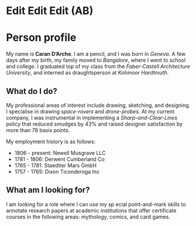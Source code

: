# Edit Edit Edit (AB)

# Person profile

My name is **Caran D’Arche**. I am a pencil, and I was born in *Geneva*. A few days after my birth, my family moved to *Bangalore*, where I went to school and college. I graduated top of my class from the *Faber-Castell Architecture University*, and interned as draughtsperson at *Kohinoor Hardtmuth*.

## What do I do?

My professional areas of interest include drawing, sketching, and designing. I specialise in drawing *space-rovers* and *drone-probes*.
At my current company, I was instrumental in implementing a *Sharp-and-Clear-Lines* policy that reduced smudges by 43% and raised designer satisfaction by more than 78 basis points.

My employment history is as follows:

- 1806 - present: Newell Musgrave LLC
- 1781 - 1806: Derwent Cumberland Co
- 1765 - 1781: Staedtler Mars GmbH
- 1757 - 1765: Dixon Ticonderoga Inc

## What am I looking for?

I am looking for a role where I can use my sp
ecial point-and-mark skills to annotate research papers at academic institutions that offer certificate courses in the following areas: mythology, comics, and card games.
